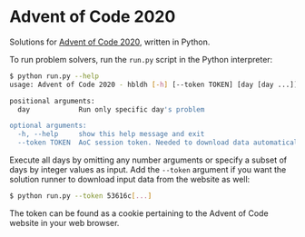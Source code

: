 # Advent of Code 2020

Solutions for [Advent of Code 2020](https://adventofcode.com/2020), written in Python.

To run problem solvers, run the `run.py` script in the Python interpreter:

```bash
$ python run.py --help
usage: Advent of Code 2020 - hbldh [-h] [--token TOKEN] [day [day ...]]

positional arguments:
  day            Run only specific day's problem

optional arguments:
  -h, --help     show this help message and exit
  --token TOKEN  AoC session token. Needed to download data automatically.
```

Execute all days by omitting any number arguments or specify a subset of
days by integer values as input. Add the `--token` argument if you want the
solution runner to download input data from the website as well:

```bash
$ python run.py --token 53616c[...]
```

The token can be found as a cookie pertaining to the Advent of Code website 
in your web browser.
